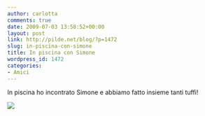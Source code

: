 ```yaml
---
author: carlotta
comments: true
date: 2009-07-03 13:58:52+00:00
layout: post
link: http://pilde.net/blog/?p=1472
slug: in-piscina-con-simone
title: In piscina con Simone
wordpress_id: 1472
categories:
- Amici
---
```


In piscina ho incontrato Simone e abbiamo fatto insieme tanti tuffi!

![](http://pilde.net/blog/wp-content/uploads/2009/07/simone.jpg)
